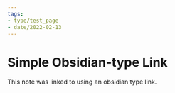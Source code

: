 ```yaml
---
tags:
- type/test_page
- date/2022-02-13
---
```

# Simple Obsidian-type Link   
   
This note was linked to using an obsidian type link.